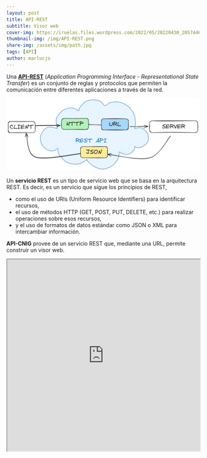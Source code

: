 ```yaml
---
layout: post
title: API-REST
subtitle: Visor web
cover-img: https://iruelas.files.wordpress.com/2022/05/20220430_2057446536397396045096960.jpg
thumbnail-img: /img/API-REST.png
share-img: /assets/img/path.jpg
tags: [API]
author: marlucjo
---
```


Una [**API-REST**](https://mannhowie.com/rest-api) (*Application Programming Interface - Representational State Transfer*) es un conjunto de reglas y protocolos que permiten la comunicación entre diferentes aplicaciones a través de la red.

![API REST](../img/API-REST.png)

Un **servicio REST** es un tipo de servicio web que se basa en la arquitectura REST. Es decir, es un servicio que sigue los principios de REST, 
- como el uso de URIs (Uniform Resource Identifiers) para identificar recursos,
- el uso de métodos HTTP (GET, POST, PUT, DELETE, etc.) para realizar operaciones sobre esos recursos,
- y el uso de formatos de datos estándar como JSON o XML para intercambiar información.

**API-CNIG** provee de un servicio REST que, mediante una URL, permite construir un visor web.

   
<iframe 
  id="CapaRaster" 
  title="CapaRaster" 
  width="100%" 
  height="500"
   src="https://componentes.cnig.es/api-core/?layers=WMS*Minutas_cartogr%C3%A1ficas*https://www.ign.es/wms/minutas-cartograficas*Minutas*true*false**1.3.0*true*true*false,WMTS*https://www.ign.es/wmts/primera-edicion-mtn*catastrones*GoogleMapsCompatible*WMTSMapaRaster*true*image/jpeg*true*true*false,WMS*Montes_de_UP*https://idecyl.jcyl.es/geoserver/ps/wms*znie_cyl_montes_mup*true*false*1.3.0*true*true*true,WMS*V%C3%ADas_pecuarias_CyL_ejes*https://idecyl.jcyl.es/geoserver/am/wms*znie_cyl_vvpp_ejes*true*false*1.3.0*true*true*true,WMS*Cormarcas_forestales*https://idecyl.jcyl.es/geoserver/su/wms*dt_amb_cyl_comarca*true*false*1.3.0*true*true*true&zoom=8&center=-530658,5105352*false&controls=scaleline,panzoom,panzoombar,rotate,backgroundlayers,location&plugins=fulltoc,vectors,ignsearchlocator,information,measurebar,mousesrs,popup,sharemap">
</iframe>


